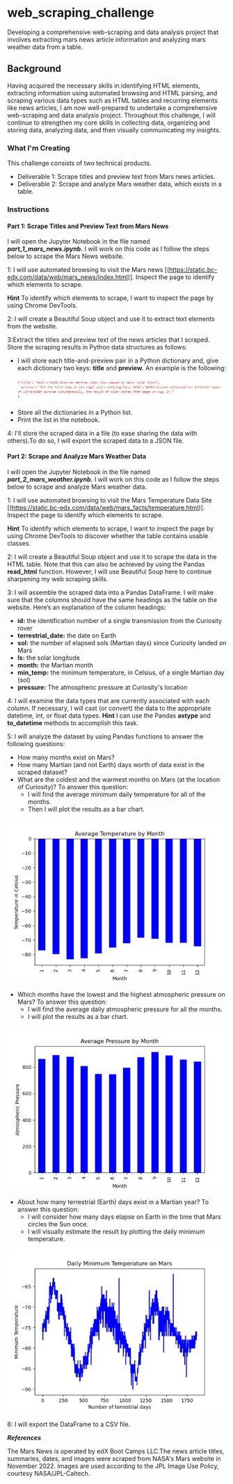 # web_scraping_challenge
Developing a comprehensive web-scraping and data analysis project that involves extracting mars news article information and analyzing mars weather data from a table.

## Background
Having acquired the necessary skills in identifying HTML elements, extracting information using automated browsing and HTML parsing, and scraping various data types such as HTML tables and recurring elements like news articles, I am now well-prepared to undertake a comprehensive web-scraping and data analysis project.
Throughout this challenge, I will continue to strengthen my core skills in  collecting data, organizing and storing data, analyzing data, and then visually communicating my insights.

### What I'm Creating
This challenge consists of two technical products.
- Deliverable 1: Scrape titles and preview text from Mars news articles.
- Deliverable 2: Scrape and analyze Mars weather data, which exists in a table.

### Instructions
#### Part 1: Scrape Titles and Preview Text from Mars News
I will open the Jupyter Notebook in the file named ***part_1_mars_news.ipynb.***
I will work on this code as I follow the steps below to scrape the Mars News website.

1: I will use automated browsing to visit the Mars news [(https://static.bc-edx.com/data/web/mars_news/index.html)]. Inspect the page to identify which elements to scrape.

**Hint**
To identify which elements to scrape, I want to inspect the page by using Chrome DevTools.

2: I will create a Beautiful Soup object and use it to extract text elements from the website.

3:Extract the titles and preview text of the news articles that I scraped. Store the scraping results in Python data structures as follows:
- I will store each title-and-preview pair in a Python dictionary and, give each dictionary two keys: **title** and **preview**. An example is the following:

 ![](Images/web_scrapping_example.png)

- Store all the dictionaries in a Python list.
- Print the list in the notebook.

4: I'll store the scraped data in a file (to ease sharing the data with others).To do so, I will export the scraped data to a JSON file.

#### Part 2: Scrape and Analyze Mars Weather Data
I will open the Jupyter Notebook in the file named ***part_2_mars_weather.ipynb.***
I will work on this code as I follow the steps below to scrape and analyze Mars weather data. 

1: I will use automated browsing to visit the Mars Temperature Data Site [(https://static.bc-edx.com/data/web/mars_facts/temperature.html)]. Inspect the page to identify which elements to scrape.

**Hint**
To identify which elements to scrape, I want to inspect the page by using Chrome DevTools to discover whether the table contains usable classes.

2: I will create a Beautiful Soup object and use it to scrape the data in the HTML table. Note that this can also be achieved by using the Pandas **read_html** function. However, I will use Beautiful Soup here to continue sharpening my web scraping skills.

3: I will assemble the scraped data into a Pandas DataFrame. I will make sure that the columns should have the same headings as the table on the website. Here’s an explanation of the column headings:
- **id:** the identification number of a single transmission from the Curiosity rover
- **terrestrial_date:** the date on Earth
- **sol:** the number of elapsed sols (Martian days) since Curiosity landed on Mars
- **ls:** the solar longitude
- **month:** the Martian month
- **min_temp:** the minimum temperature, in Celsius, of a single Martian day (sol)
- **pressure:** The atmospheric pressure at Curiosity's location

4: I will examine the data types that are currently associated with each column. If necessary, I will cast (or convert) the data to the appropriate datetime, int, or float data types.
**Hint**
I can use the Pandas **astype** and **to_datetime** methods to accomplish this task.

5: I will analyze the dataset by using Pandas functions to answer the following questions:
- How many months exist on Mars?
- How many Martian (and not Earth) days worth of data exist in the scraped dataset?
- What are the coldest and the warmest months on Mars (at the location of Curiosity)? To answer this question:
    - I will find the average minimum daily temperature for all of the months.
    - Then I will plot the results as a bar chart.

![](Images/Average_Temperature.png)

- Which months have the lowest and the highest atmospheric pressure on Mars? To answer this question:
  - I will find the average daily atmospheric pressure for all the months.
  - I will plot the results as a bar chart.

![](Images/Average_Pressure.png)

- About how many terrestrial (Earth) days exist in a Martian year? To answer this question:
  - I will consider how many days elapse on Earth in the time that Mars circles the Sun once.
  - I will visually estimate the result by plotting the daily minimum temperature.

![](Images/Mars_Temperature.png)

6: I will export the DataFrame to a CSV file.

***References***

The Mars News  is operated by edX Boot Camps LLC.The news article titles, summaries, dates, and images were scraped from NASA's Mars website in November 2022. Images are used according to the JPL Image Use Policy, courtesy NASA/JPL-Caltech. 
